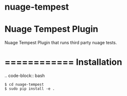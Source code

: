 # nuage-tempest
Nuage Tempest Plugin 
=====================
Nuage Tempest Plugin that runs third party nuage tests.

============
Installation
============
.. code-block:: bash

    $ cd nuage-tempest
    $ sudo pip install -e .

